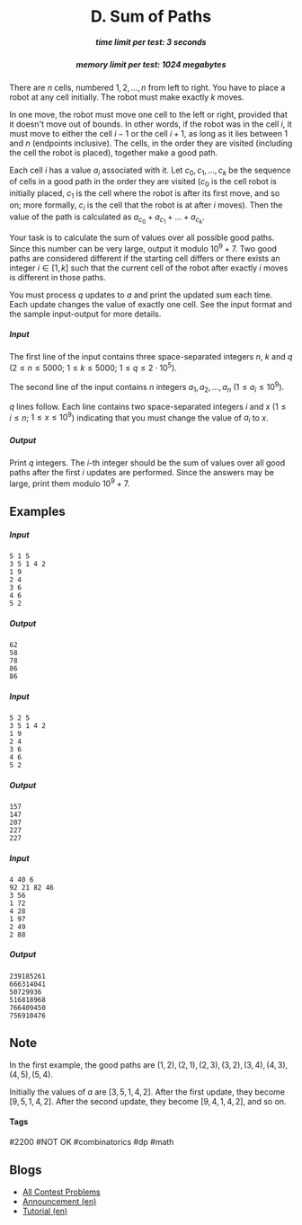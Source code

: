 <h1 style='text-align: center;'> D. Sum of Paths</h1>

<h5 style='text-align: center;'>time limit per test: 3 seconds</h5>
<h5 style='text-align: center;'>memory limit per test: 1024 megabytes</h5>

There are $n$ cells, numbered $1,2,\dots, n$ from left to right. You have to place a robot at any cell initially. The robot must make exactly $k$ moves.

In one move, the robot must move one cell to the left or right, provided that it doesn't move out of bounds. In other words, if the robot was in the cell $i$, it must move to either the cell $i-1$ or the cell $i+1$, as long as it lies between $1$ and $n$ (endpoints inclusive). The cells, in the order they are visited (including the cell the robot is placed), together make a good path.

Each cell $i$ has a value $a_i$ associated with it. Let $c_0, c_1, \dots, c_k$ be the sequence of cells in a good path in the order they are visited ($c_0$ is the cell robot is initially placed, $c_1$ is the cell where the robot is after its first move, and so on; more formally, $c_i$ is the cell that the robot is at after $i$ moves). Then the value of the path is calculated as $a_{c_0} + a_{c_1} + \dots + a_{c_k}$.

Your task is to calculate the sum of values over all possible good paths. Since this number can be very large, output it modulo $10^9 + 7$. Two good paths are considered different if the starting cell differs or there exists an integer $i \in [1, k]$ such that the current cell of the robot after exactly $i$ moves is different in those paths.

You must process $q$ updates to $a$ and print the updated sum each time. Each update changes the value of exactly one cell. See the input format and the sample input-output for more details.

##### Input

The first line of the input contains three space-separated integers $n$, $k$ and $q$ ($2 \le n \le 5000$; $1 \le k \le 5000$; $1 \le q \le 2 \cdot 10^5$).

The second line of the input contains $n$ integers $a_1, a_2, \dots, a_n$ ($1 \le a_i \le 10^9$).

$q$ lines follow. Each line contains two space-separated integers $i$ and $x$ ($1 \le i \le n$; $1 \le x \le 10^9$) indicating that you must change the value of $a_i$ to $x$.

##### Output

Print $q$ integers. The $i$-th integer should be the sum of values over all good paths after the first $i$ updates are performed. Since the answers may be large, print them modulo $10^9 + 7$.

## Examples

##### Input


```text
5 1 5
3 5 1 4 2
1 9
2 4
3 6
4 6
5 2
```
##### Output


```text
62
58
78
86
86
```
##### Input


```text
5 2 5
3 5 1 4 2
1 9
2 4
3 6
4 6
5 2
```
##### Output


```text
157
147
207
227
227
```
##### Input


```text
4 40 6
92 21 82 46
3 56
1 72
4 28
1 97
2 49
2 88
```
##### Output


```text
239185261
666314041
50729936
516818968
766409450
756910476
```
## Note

In the first example, the good paths are $(1, 2), (2, 1), (2, 3), (3, 2), (3, 4), (4, 3), (4, 5), (5, 4)$.

Initially the values of $a$ are $[3, 5, 1, 4, 2]$. After the first update, they become $[9, 5, 1, 4, 2]$. After the second update, they become $[9, 4, 1, 4, 2]$, and so on.



#### Tags 

#2200 #NOT OK #combinatorics #dp #math 

## Blogs
- [All Contest Problems](../Codeforces_Round_695_(Div._2).md)
- [Announcement (en)](../blogs/Announcement_(en).md)
- [Tutorial (en)](../blogs/Tutorial_(en).md)
